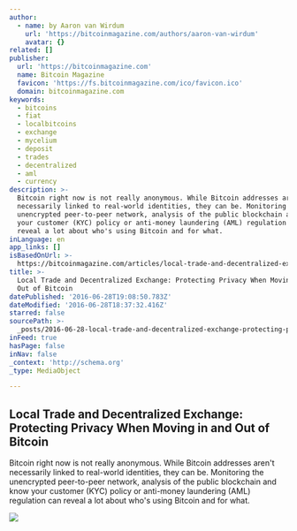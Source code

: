 ```yaml
---
author:
  - name: by Aaron van Wirdum
    url: 'https://bitcoinmagazine.com/authors/aaron-van-wirdum'
    avatar: {}
related: []
publisher:
  url: 'https://bitcoinmagazine.com'
  name: Bitcoin Magazine
  favicon: 'https://fs.bitcoinmagazine.com/ico/favicon.ico'
  domain: bitcoinmagazine.com
keywords:
  - bitcoins
  - fiat
  - localbitcoins
  - exchange
  - mycelium
  - deposit
  - trades
  - decentralized
  - aml
  - currency
description: >-
  Bitcoin right now is not really anonymous. While Bitcoin addresses aren't
  necessarily linked to real-world identities, they can be. Monitoring the
  unencrypted peer-to-peer network, analysis of the public blockchain and know
  your customer (KYC) policy or anti-money laundering (AML) regulation can
  reveal a lot about who's using Bitcoin and for what.
inLanguage: en
app_links: []
isBasedOnUrl: >-
  https://bitcoinmagazine.com/articles/local-trade-and-decentralized-exchange-protecting-privacy-when-moving-in-and-out-of-bitcoin-1467133263
title: >-
  Local Trade and Decentralized Exchange: Protecting Privacy When Moving in and
  Out of Bitcoin
datePublished: '2016-06-28T19:08:50.783Z'
dateModified: '2016-06-28T18:37:32.416Z'
starred: false
sourcePath: >-
  _posts/2016-06-28-local-trade-and-decentralized-exchange-protecting-privacy-w.md
inFeed: true
hasPage: false
inNav: false
_context: 'http://schema.org'
_type: MediaObject

---
```

<article style=""><h1>Local Trade and Decentralized Exchange: Protecting Privacy When Moving in and Out of Bitcoin</h1><p>Bitcoin right now is not really anonymous. While Bitcoin addresses aren't necessarily linked to real-world identities, they can be. Monitoring the unencrypted peer-to-peer network, analysis of the public blockchain and know your customer (KYC) policy or anti-money laundering (AML) regulation can reveal a lot about who's using Bitcoin and for what.</p><img src="https://fs.bitcoinmagazine.com/img/articles/local-trade-and-decentralized-exchange-protecting-privacy-when-moving-in-and-out-of-bitcoin.jpg" /></article>
